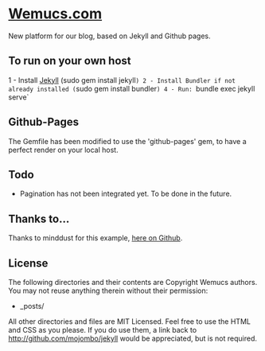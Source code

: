 # [Wemucs.com](http://wemucs.com)

New platform for our blog, based on Jekyll and Github pages.

## To run on your own host

1 - Install [Jekyll](https://jekyllrb.com/) (sudo gem install jekyll`)
2 - Install Bundler if not already installed (`sudo gem install bundler`)
4 - Run: `bundle exec jekyll serve`

## Github-Pages

The Gemfile has been modified to use the 'github-pages' gem, to have a perfect render on your local host.

## Todo

- Pagination has not been integrated yet. To be done in the future.

## Thanks to...

Thanks to minddust for this example, [here on Github](https://github.com/minddust/minddust.github.io).

## License

The following directories and their contents are Copyright Wemucs authors. You may not reuse anything therein without their permission:

- _posts/

All other directories and files are MIT Licensed. Feel free to use the HTML and CSS as you please. If you do use them, a link back to http://github.com/mojombo/jekyll would be appreciated, but is not required.
